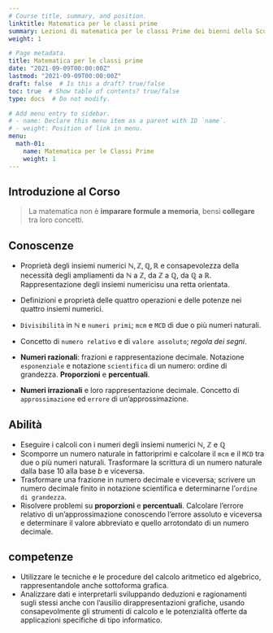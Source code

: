 ```yaml
---
# Course title, summary, and position.
linktitle: Matematica per le classi prime
summary: Lezioni di matematica per le classi Prime dei bienni della Scuola Secondaria di Secondo Grado.
weight: 1

# Page metadata.
title: Matematica per le classi prime
date: "2021-09-09T00:00:00Z"
lastmod: "2021-09-09T00:00:00Z"
draft: false  # Is this a draft? true/false
toc: true  # Show table of contents? true/false
type: docs  # Do not modify.

# Add menu entry to sidebar.
# - name: Declare this menu item as a parent with ID `name`.
# - weight: Position of link in menu.
menu:
  math-01:
    name: Matematica per le Classi Prime
    weight: 1
---
```


## Introduzione al Corso
>La matematica non è **imparare formule a memoria**, bensì **collegare** tra loro concetti.

## Conoscenze

- Proprietà degli insiemi numerici $\mathbb{N}, \mathbb{Z}, \mathbb{Q}, \mathbb{R}$ e consapevolezza della necessità degli ampliamenti da $\mathbb{N}$ a $\mathbb{Z}$, da $\mathbb{Z}$ a $\mathbb{Q}$, da $\mathbb{Q}$ a $\mathbb{R}$.
Rappresentazione degli insiemi numericisu una retta orientata.
- Definizioni e proprietà delle quattro operazioni e delle potenze nei quattro insiemi numerici.

- `Divisibilità` in $\mathbb{N}$ e `numeri primi`;
 `mcm` e `MCD` di due o più numeri naturali.

- Concetto di `numero relativo` e di `valore assoluto`; *regola dei segni*.

- **Numeri razionali**: frazioni e rappresentazione decimale. 
 Notazione `esponenziale` e notazione `scientifica` di un numero: ordine di grandezza.
 **Proporzioni** e **percentuali**.
 
- **Numeri irrazionali** e loro rappresentazione decimale. 
 Concetto di `approssimazione` ed `errore` di un’approssimazione.

## Abilità

- Eseguire i calcoli con i numeri degli insiemi numerici  $\mathbb{N}$, $\mathbb{Z}$ e $\mathbb{Q}$
- Scomporre un numero naturale in fattoriprimi e calcolare il `mcm` e il `MCD` tra due o più numeri naturali.
Trasformare la scrittura di un numero naturale dalla base $10$ alla base $b$ e viceversa.
- Trasformare una frazione in numero decimale e viceversa; 
scrivere un numero decimale finito in notazione scientifica e determinarne l’`ordine di grandezza`.
- Risolvere problemi su **proporzioni** e **percentuali**. 
Calcolare l’errore relativo di un’approssimazione conoscendo l’errore assoluto e viceversa e determinare il valore abbreviato e quello arrotondato di un numero decimale.

## competenze

- Utilizzare le tecniche e le procedure del calcolo aritmetico ed algebrico, rappresentandole anche sottoforma grafica.
- Analizzare dati e interpretarli sviluppando deduzioni e ragionamenti sugli stessi anche con l’ausilio dirappresentazioni grafiche, usando consapevolmente gli strumenti di calcolo e le potenzialità offerte da applicazioni specifiche di tipo informatico.
